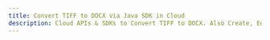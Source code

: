 ---title: Convert TIFF to DOCX via Java SDK in Clouddescription: Cloud APIs & SDKs to Convert TIFF to DOCX. Also Create, Edit & Render Microsoft Word & OpenOffice documents in the Cloud.---